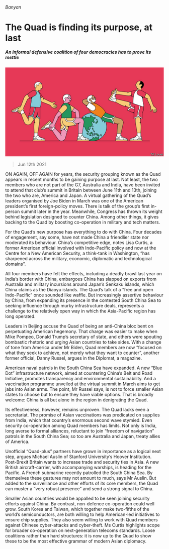 ###### Banyan

# The Quad is finding its purpose, at last 

##### An informal defensive coalition of four democracies has to prove its mettle 

![image](images/20210612_asd001.jpg) 

> Jun 12th 2021 

ON AGAIN, OFF AGAIN for years, the security grouping known as the Quad appears in recent months to be gaining purpose at last. Not least, the two members who are not part of the G7, Australia and India, have been invited to attend that club’s summit in Britain between June 11th and 13th, joining the two who are, America and Japan. A virtual gathering of the Quad’s leaders organised by Joe Biden in March was one of the American president’s first foreign-policy moves. There is talk of the group’s first in-person summit later in the year. Meanwhile, Congress has thrown its weight behind legislation designed to counter China. Among other things, it gives backing to the Quad by boosting co-operation in military and tech matters.

For the Quad’s new purpose has everything to do with China. Four decades of engagement, say some, have not made China a friendlier state nor moderated its behaviour. China’s competitive edge, notes Lisa Curtis, a former American official involved with Indo-Pacific policy and now at the Centre for a New American Security, a think-tank in Washington, “has sharpened across the military, economic, diplomatic and technological domains”.


All four members have felt the effects, including a deadly brawl last year on India’s border with China, embargoes China has slapped on exports from Australia and military incursions around Japan’s Senkaku islands, which China claims as the Diaoyu islands. The Quad’s talk of a “free and open Indo-Pacific” once sounded like waffle. But increasingly assertive behaviour by China, from expanding its presence in the contested South China Sea to seeking influence through murky infrastructure deals, represents a challenge to the relatively open way in which the Asia-Pacific region has long operated.

Leaders in Beijing accuse the Quad of being an anti-China bloc bent on perpetuating American hegemony. That charge was easier to make when Mike Pompeo, Donald Trump’s secretary of state, and others were spouting bombastic rhetoric and urging Asian countries to take sides. With a change of tone from America under Mr Biden, Quad members are now “focused on what they seek to achieve, not merely what they want to counter”, another former official, Danny Russel, argues in the Diplomat, a magazine.

American naval patrols in the South China Sea have expanded. A new “Blue Dot” infrastructure network, aimed at countering China’s Belt and Road Initiative, promotes transparency and environmental sustainability. And a vaccination programme unveiled at the virtual summit in March aims to get jabs into Asian arms. The point, Mr Russel says, is not to force smaller Asian states to choose but to ensure they have viable options. That is broadly welcome: China is all but alone in the region in denigrating the Quad.

Its effectiveness, however, remains unproven. The Quad lacks even a secretariat. The promise of Asian vaccinations was predicated on supplies from India, which that country’s enormous second wave stymied. Even security co-operation among Quad members has limits. Not only is India, long averse to formal alliances, reluctant to join “freedom of navigation” patrols in the South China Sea; so too are Australia and Japan, treaty allies of America.

Unofficial “Quad-plus” partners have grown in importance as a logical next step, argues Michael Auslin of Stanford University’s Hoover Institution. Post-Brexit Britain wants to increase trade and security ties in Asia. A new British aircraft-carrier, with accompanying warships, is heading for the Pacific. A French submarine recently patrolled the South China Sea. By themselves these gestures may not amount to much, says Mr Auslin. But added to the surveillance and other efforts of its core members, the Quad can muster a “very robust presence” and send a strong signal to China.

Smaller Asian countries would be appalled to be seen joining security efforts against China. By contrast, non-defence co-operation could well grow. South Korea and Taiwan, which together make two-fifths of the world’s semiconductors, are both willing to help American-led initiatives to ensure chip supplies. They also seem willing to work with Quad members against Chinese cyber-attacks and cyber-theft. Ms Curtis highlights scope for broader co-operation on next-generation telecoms standards. Loose coalitions rather than hard structures: it is now up to the Quad to show these to be the most effective grammar of modern Asian diplomacy.

